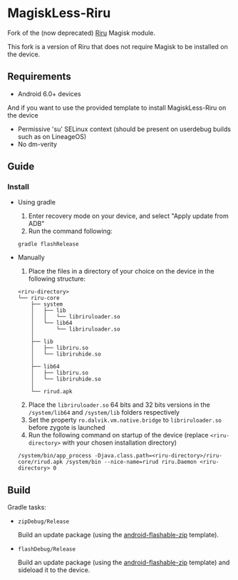 # MagiskLess-Riru

Fork of the (now deprecated) [Riru](https://github.com/RikkaApps/Riru) Magisk module.

This fork is a version of Riru that does not require Magisk to be installed on the device.

## Requirements

* Android 6.0+ devices

And if you want to use the provided template to install MagiskLess-Riru on the device
* Permissive 'su' SELinux context (should be present on userdebug builds such as on LineageOS)
* No dm-verity

## Guide

### Install

* Using gradle

  1. Enter recovery mode on your device, and select "Apply update from ADB"
  2. Run the command following:
  ```
  gradle flashRelease
  ```

* Manually

  1. Place the files in a directory of your choice on the device in the following structure:
  ```
  <riru-directory>
  └── riru-core
      ├── system
      │   ├── lib
      │   │   └── libriruloader.so
      │   └── lib64
      │       └── libriruloader.so
      │
      ├── lib
      │   ├── libriru.so
      │   └── libriruhide.so
      │
      ├── lib64
      │   ├── libriru.so
      │   └── libriruhide.so
      │
      └── rirud.apk
  ```
  2. Place the `libriruloader.so` 64 bits and 32 bits versions in the `/system/lib64` and `/system/lib` folders respectively
  3. Set the property `ro.dalvik.vm.native.bridge` to `libriruloader.so` before zygote is launched
  4. Run the following command on startup of the device (replace `<riru-directory>` with your chosen installation directory)
  ```
  /system/bin/app_process -Djava.class.path=<riru-directory>/riru-core/rirud.apk /system/bin --nice-name=rirud riru.Daemon <riru-directory> 0
  ```



## Build

Gradle tasks:

* `zipDebug/Release`

  Build an update package (using the [android-flashable-zip](https://github.com/Alhyoss/android-flashable-zip) template).

* `flashDebug/Release`

  Build an update package (using the [android-flashable-zip](https://github.com/Alhyoss/android-flashable-zip) template) and sideload it to the device.
